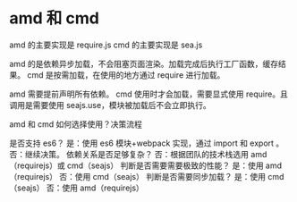 # amd 和 cmd

amd 的主要实现是 require.js
cmd 的主要实现是 sea.js

amd 的是依赖异步加载，不会阻塞页面渲染。加载完成后执行工厂函数，缓存结果。
cmd 是按需加载，在使用的地方通过 require 进行加载。

amd 需要提前声明所有依赖。
cmd 使用时才会加载，需要显式使用 require。且调用是需要使用 seajs.use，模块被加载后不会立即执行。

amd 和 cmd 如何选择使用？决策流程

是否支持 es6？
是：使用 es6 模块+webpack 实现，通过 import 和 export 。
否：继续决策。
依赖关系是否足够复杂？
否：根据团队的技术栈选用 amd（requirejs）或 cmd（seajs）
判断是否需要需要极致的性能？
是：使用 amd（requirejs）
否：使用 cmd（seajs）
判断是否需要同步加载？
是：使用 cmd（seajs）
否：使用 amd（requirejs）
